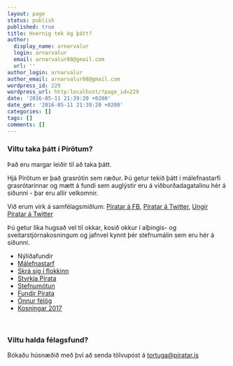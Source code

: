 ```yaml
---
layout: page
status: publish
published: true
title: Hvernig tek ég þátt?
author:
  display_name: arnarvalur
  login: arnarvalur
  email: arnarvalur88@gmail.com
  url: ''
author_login: arnarvalur
author_email: arnarvalur88@gmail.com
wordpress_id: 229
wordpress_url: http:localhost/?page_id=229
date: '2016-05-11 21:39:20 +0200'
date_gmt: '2016-05-11 21:39:20 +0200'
categories: []
tags: []
comments: []
---
```

<h3>Viltu taka þátt í Pírötum?</h3>
<p>Það eru margar leiðir til að taka þátt.</p>
<p>Hjá Pírötum er það grasrótin sem ræður. Þú getur tekið þátt í málefnastarfi grasrótarinnar og mætt á fundi sem auglýstir eru á viðburðadagatalinu hér á síðunni - þar eru allir velkomnir.</p>
<p>Við erum virk á samfélagsmiðlum: <a href="https://www.facebook.com/Piratar.Island/">Píratar á FB</a>, <a href="https://twitter.com/PiratePartyIS">Píratar á Twitter</a>, <a href="https://twitter.com/UngirPiratar">Ungir Píratar á Twitter</a></p>
<p>Þú getur líka hugsað vel til okkar, kosið okkur í alþingis- og sveitarstjórnakosningum og jafnvel kynnt þér stefnumálin sem eru hér á síðunni.</p>
<ul>
<li>Nýliðafundir</li>
<li><a href="/taka-thatt/hvernig-tek-eg-thatt/malefnastarf/">Málefnastarf</a></li>
<li><a href="/taka-thatt/hvernig-tek-eg-thatt/skraning-i-flokkinn/">Skrá sig í flokkinn</a></li>
<li><a href="/taka-thatt/hvernig-tek-eg-thatt/styrkja-pirata/">Styrkja Pírata</a></li>
<li><a href="/taka-thatt/hvernig-tek-eg-thatt/stefnumotun/">Stefnumótun</a></li>
<li><a href="/taka-thatt/piratafraedarinn/piratafundir/">Fundir Pírata</a></li>
<li><a href="/taka-thatt/hvernig-tek-eg-thatt/onnur-felog/">Önnur félög</a></li>
<li><a href="http:localhost/kosningar/">Kosningar 2017</a></li>
</ul>
<p>&nbsp;</p>
<h3>Viltu halda félagsfund?</h3>
<p>Bókaðu húsnæðið með því að senda tölvupóst á <a href="mailto:tortuga@piratar.is">tortuga@piratar.is</a></p>
<p>&nbsp;</p>
<p>&nbsp;</p>
